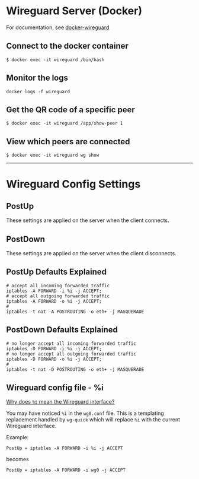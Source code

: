 # Wireguard Server (Docker)
For documentation, see [docker-wireguard](https://github.com/linuxserver/docker-wireguard)

## Connect to the docker container
```
$ docker exec -it wireguard /bin/bash
```

## Monitor the logs
```
docker logs -f wireguard
```

## Get the QR code of a specific peer
```
$ docker exec -it wireguard /app/show-peer 1
```

## View which peers are connected
```
$ docker exec -it wireguard wg show
```

---

# Wireguard Config Settings

## PostUp
These settings are applied on the server when the client connects.

## PostDown
These settings are applied on the server when the client disconnects.

## PostUp Defaults Explained
```
# accept all incoming forwarded traffic
iptables -A FORWARD -i %i -j ACCEPT;
# accept all outgoing forwarded traffic
iptables -A FORWARD -o %i -j ACCEPT;
# 
iptables -t nat -A POSTROUTING -o eth+ -j MASQUERADE
```

## PostDown Defaults Explained
```
# no longer accept all incoming forwarded traffic
iptables -D FORWARD -i %i -j ACCEPT;
# no longer accept all outgoing forwarded traffic
iptables -D FORWARD -o %i -j ACCEPT;
# 
iptables -t nat -D POSTROUTING -o eth+ -j MASQUERADE
```

## Wireguard config file - %i
[Why does `%i` mean the Wireguard interface?](https://forum.openwrt.org/t/why-does-i-mean-the-wireguard-interface/110683)

You may have noticed `%i` in the `wg0.conf` file. This is a templating replacement handled by `wg-quick` which will replace `%i` with the current Wireguard interface.

Example:
```
PostUp = iptables -A FORWARD -i %i -j ACCEPT
```
becomes
```
PostUp = iptables -A FORWARD -i wg0 -j ACCEPT
```
